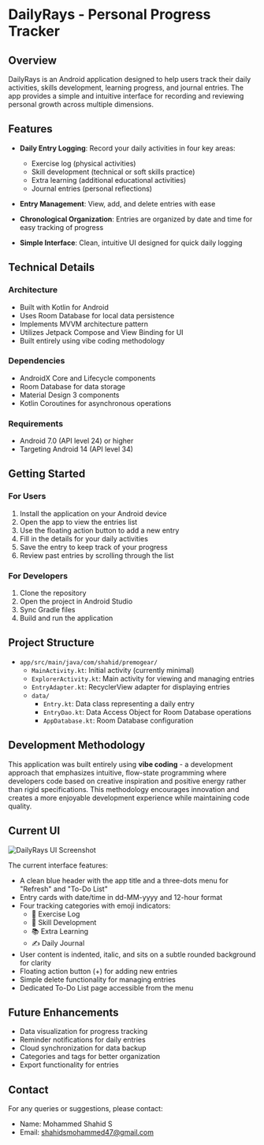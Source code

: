 # DailyRays - Personal Progress Tracker

## Overview
DailyRays is an Android application designed to help users track their daily activities, skills development, learning progress, and journal entries. The app provides a simple and intuitive interface for recording and reviewing personal growth across multiple dimensions.

## Features

- **Daily Entry Logging**: Record your daily activities in four key areas:
  - Exercise log (physical activities)
  - Skill development (technical or soft skills practice)
  - Extra learning (additional educational activities)
  - Journal entries (personal reflections)

- **Entry Management**: View, add, and delete entries with ease

- **Chronological Organization**: Entries are organized by date and time for easy tracking of progress

- **Simple Interface**: Clean, intuitive UI designed for quick daily logging

## Technical Details

### Architecture
- Built with Kotlin for Android
- Uses Room Database for local data persistence
- Implements MVVM architecture pattern
- Utilizes Jetpack Compose and View Binding for UI
- Built entirely using vibe coding methodology

### Dependencies
- AndroidX Core and Lifecycle components
- Room Database for data storage
- Material Design 3 components
- Kotlin Coroutines for asynchronous operations

### Requirements
- Android 7.0 (API level 24) or higher
- Targeting Android 14 (API level 34)

## Getting Started

### For Users
1. Install the application on your Android device
2. Open the app to view the entries list
3. Use the floating action button to add a new entry
4. Fill in the details for your daily activities
5. Save the entry to keep track of your progress
6. Review past entries by scrolling through the list

### For Developers
1. Clone the repository
2. Open the project in Android Studio
3. Sync Gradle files
4. Build and run the application

## Project Structure

- `app/src/main/java/com/shahid/premogear/`
  - `MainActivity.kt`: Initial activity (currently minimal)
  - `ExplorerActivity.kt`: Main activity for viewing and managing entries
  - `EntryAdapter.kt`: RecyclerView adapter for displaying entries
  - `data/`
    - `Entry.kt`: Data class representing a daily entry
    - `EntryDao.kt`: Data Access Object for Room Database operations
    - `AppDatabase.kt`: Room Database configuration

## Development Methodology

This application was built entirely using **vibe coding** - a development approach that emphasizes intuitive, flow-state programming where developers code based on creative inspiration and positive energy rather than rigid specifications. This methodology encourages innovation and creates a more enjoyable development experience while maintaining code quality.

## Current UI

![DailyRays UI Screenshot](screenshots/ui_screeScreenshot.png)

The current interface features:
- A clean blue header with the app title and a three-dots menu for "Refresh" and "To-Do List"
- Entry cards with date/time in dd-MM-yyyy and 12-hour format
- Four tracking categories with emoji indicators:
  - 💪 Exercise Log
  - 🧠 Skill Development
  - 📚 Extra Learning
  - ✍️ Daily Journal
- User content is indented, italic, and sits on a subtle rounded background for clarity
- Floating action button (+) for adding new entries
- Simple delete functionality for managing entries
- Dedicated To-Do List page accessible from the menu

## Future Enhancements

- Data visualization for progress tracking
- Reminder notifications for daily entries
- Cloud synchronization for data backup
- Categories and tags for better organization
- Export functionality for entries


## Contact

For any queries or suggestions, please contact:
- Name: Mohammed Shahid S
- Email: shahidsmohammed47@gmail.com
